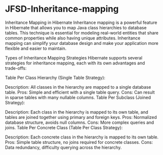 # JFSD-Inheritance-mapping
Inheritance Mapping in Hibernate
Inheritance mapping is a powerful feature in Hibernate that allows you to map Java class hierarchies to database tables. This technique is essential for modeling real-world entities that share common properties while also having unique attributes. Inheritance mapping can simplify your database design and make your application more flexible and easier to maintain.

Types of Inheritance Mapping Strategies
Hibernate supports several strategies for inheritance mapping, each with its own advantages and trade-offs:

Table Per Class Hierarchy (Single Table Strategy):

Description: All classes in the hierarchy are mapped to a single database table.
Pros: Simple and efficient with a single table query.
Cons: Can result in sparse tables with many nullable columns.
Table Per Subclass (Joined Strategy):

Description: Each class in the hierarchy is mapped to its own table, and tables are joined together using primary and foreign keys.
Pros: Normalized database structure, avoids null columns.
Cons: More complex queries and joins.
Table Per Concrete Class (Table Per Class Strategy):

Description: Each concrete class in the hierarchy is mapped to its own table.
Pros: Simple table structure, no joins required for concrete classes.
Cons: Data redundancy, difficulty querying across the hierarchy.
